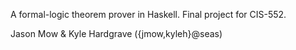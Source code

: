 A formal-logic theorem prover in Haskell. Final project for CIS-552.

Jason Mow & Kyle Hardgrave ({jmow,kyleh}@seas)
